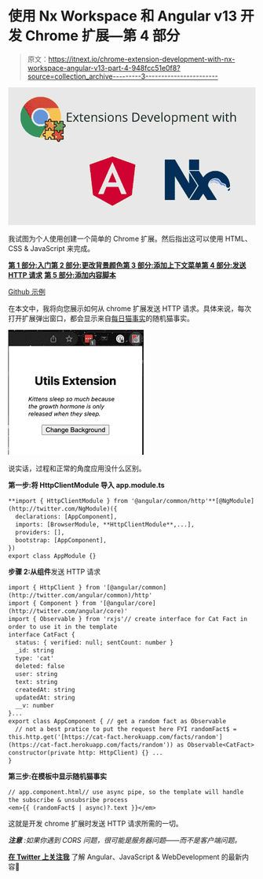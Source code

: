 # 使用 Nx Workspace 和 Angular v13 开发 Chrome 扩展—第 4 部分

> 原文：<https://itnext.io/chrome-extension-development-with-nx-workspace-angular-v13-part-4-948fcc51e0f8?source=collection_archive---------3----------------------->

![](img/b24417ca6d6608f5f6a3682f4379deee.png)

我试图为个人使用创建一个简单的 Chrome 扩展。然后指出这可以使用 HTML、CSS & JavaScript 来完成。

[**第 1 部分:入门**](/chrome-extension-development-with-nx-workspace-angular-v13-48cf3d2c2a41)[**第 2 部分:更改背景颜色**](https://medium.com/@dalenguyen/chrome-extension-development-with-nx-workspace-angular-v13-f9163e545c8f)[**第 3 部分:添加上下文菜单**](https://medium.com/@dalenguyen/chrome-extension-development-with-nx-workspace-angular-v13-part-3-f824c0baf75f)[**第 4 部分:发送 HTTP 请求**](https://medium.com/@dalenguyen/chrome-extension-development-with-nx-workspace-angular-v13-part-4-948fcc51e0f8)
[**第 5 部分:添加内容脚本**](https://dalenguyen.medium.com/chrome-extension-development-with-nx-workspace-angular-v13-part-5-7245829ea87c)

[Github 示例](https://github.com/dalenguyen/dalenguyen.github.io/tree/dev/apps/ext-utils)

在本文中，我将向您展示如何从 chrome 扩展发送 HTTP 请求。具体来说，每次打开扩展弹出窗口，都会显示来自[每日猫事实](https://alexwohlbruck.github.io/cat-facts/docs/endpoints/facts.html)的随机猫事实。

![](img/d93a8f6e69a16df2609e3f6dbfe9931c.png)

说实话，过程和正常的角度应用没什么区别。

**第一步:将 HttpClientModule 导入 app.module.ts**

```
**import { HttpClientModule } from '@angular/common/http'**[@NgModule](http://twitter.com/NgModule)({
  declarations: [AppComponent],
  imports: [BrowserModule, **HttpClientModule**,...],
  providers: [],
  bootstrap: [AppComponent],
})
export class AppModule {}
```

**步骤 2:从组件**发送 HTTP 请求

```
import { HttpClient } from '[@angular/common](http://twitter.com/angular/common)/http'
import { Component } from '[@angular/core](http://twitter.com/angular/core)'
import { Observable } from 'rxjs'// create interface for Cat Fact in order to use it in the template
interface CatFact {
  status: { verified: null; sentCount: number }
  _id: string
  type: 'cat'
  deleted: false
  user: string
  text: string
  createdAt: string
  updatedAt: string
  __v: number
}...
export class AppComponent { // get a random fact as Observable
  // not a best pratice to put the request here FYI randomFact$ = this.http.get('[https://cat-fact.herokuapp.com/facts/random'](https://cat-fact.herokuapp.com/facts/random')) as Observable<CatFact> constructor(private http: HttpClient) {} ...
}
```

**第三步:在模板中显示随机猫事实**

```
// app.component.html// use async pipe, so the template will handle the subscribe & unsubsribe process
<em>{{ (randomFact$ | async)?.text }}</em>
```

这就是开发 chrome 扩展时发送 HTTP 请求所需的一切。

***注意*** *:如果你遇到 CORS 问题，很可能是服务器问题——而不是客户端问题。*

[**在 Twitter 上关注我**](https://twitter.com/dale_nguyen) 了解 Angular、JavaScript & WebDevelopment 的最新内容👐